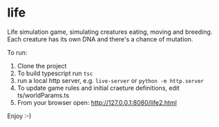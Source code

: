 # life
Life simulation game, simulating creatures eating, moving and breeding. Each creature has its own DNA and there's a chance of mutation.

To run:
1. Clone the project
2. To build typescript run `tsc` 
3. run a local http server, e.g. `live-server` or `python -m http.server`
4. To update game rules and initial craeture definitions, edit ts/worldParams.ts
5. From your browser open: http://127.0.0.1:8080/life2.html
 
Enjoy :-)
